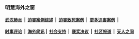 
### 明慧海外之窗

####  [武汉肺炎](indexes/365.md?t=06170701) &nbsp;|&nbsp;  [迫害案例综述](indexes/328.md?t=06170701) &nbsp;|&nbsp; [迫害致死案例](indexes/277.md?t=06170701)  &nbsp;|&nbsp; [更多迫害案例](indexes/81.md?t=06170701)  &nbsp;|&nbsp; 
####  [时事评论](indexes/19.md?t=06170701) &nbsp;|&nbsp; [海外简讯](indexes/245.md?t=06170701)&nbsp;|&nbsp;  [社会支持](indexes/140.md?t=06170701) &nbsp;|&nbsp; [褒奖决议](indexes/282.md?t=06170701) &nbsp;|&nbsp; [社区报道](indexes/91.md?t=06170701)  &nbsp;|&nbsp; [天人之间](indexes/78.md?t=06170701) 

